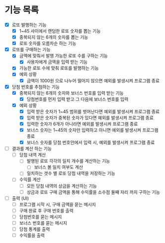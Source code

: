 # 기능 목록

- [X] 로또 발행하는 기능
    - [X] 1~45 사이에서 랜덤한 로또 숫자를 뽑는 기능
    - [X] 중복되지 않는 6개의 숫자를 뽑는 기능
    - [X] 로또 숫자를 오름차순 하는 기능
- [X] 로또를 구매하는 기능
    - [X] 금액에 맞춰서 발행 가능한 로또 수를 구하는 기능
      - [X] 사용자에게 금액을 입력 받는 기능
    - [X] 가능한 로또 수에 맞춰 로또를 발행하는 기능
    - [X] 예외 상황
      - [X] 금액이 1000원 으로 나누어 떨어지 않으면 예외를 발생시켜 프로그램 종료
- [X] 당첨 번호를 추첨하는 기능
  - [X] 중복되지 않는 6개의 숫자와 보너스 번호를 입력 받는 기능 
    - [X] 당첨번호를 먼저 입력 받고 그 다음에 보너스 번호를 입력
  - [X] 예외 상황
    - [X] 입력 받은 숫자가 1~45 범위를 벗어난다면 예외를 발생시켜 프로그램 종료
    - [X] 입력 받은 숫자가 중복된 숫자가 있다면 예외를 발생시켜 프로그램 종료
    - [X] 입력한 숫자가 6개가 아니라면 예외를 발생시켜 프로그램 종료
    - [X] 보너스 숫자는 1~45의 숫자만 입력하고 아니면 예외를 발생시켜 프로그램 종료
    - [X] 보너스 숫자를 당첨 번호안에서 입력 시, 예외를 발생시켜 프로그램 종료
- [ ] 결과를 계산 하는 기능
  - [ ] 당첨 내역 계산
    - [ ] 발행된 로또 각각의 일치 개수를 계산하는 기능
      - [ ] 보너스 볼 일치 여부도 계산
    - [ ] 일치하는 갯수 별 로또 당첨 내역을 저장하는 기능
  - [ ] 수익률 계산
    - [ ] 모든 당첨 내역의 상금을 계산하는 기능
    - [ ] 상금과 로또 구매 금액을 통해 수익률을 소수점 둘쨰 자리 까지 구하는 기능
- [ ] 출력 (UI)
  - [ ] 프로그램 시작 시, 구매 금액을 묻는 메시지
  - [ ] 구매 완료 후 구매 번호를 출력
  - [ ] 당첨번호를 묻는 메시지
  - [ ] 보너스 번호를 묻는 메시지
  - [ ] 당첨 통계를 출력
  - [ ] 수익률을 출력